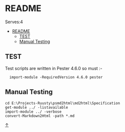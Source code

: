 # README <!-- omit in toc --> #

<link rel="shortcut icon" type="image/jpg" href="favicon.png"/>

Serves:4

- [README ](#readme-)
  - [TEST](#test)
  - [Manual Testing](#manual-testing)



## TEST ##

Test scripts are written in Pester 4.6.0 so must :-

```powershell-interactive
  import-module -RequiredVersion 4.6.0 pester
```


## Manual Testing ##

```
cd E:\Projects-Ruusty\psmd2html\md2html\Specification
get-module ../ -listavailable
import-module ../ -verbose
convert-Markdown2Html -path *.md
```


[&uarr;](#top)
